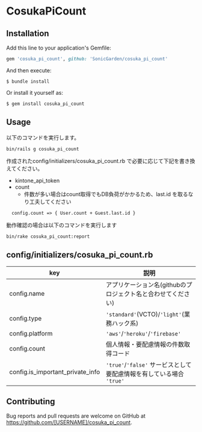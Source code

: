 # CosukaPiCount

## Installation

Add this line to your application's Gemfile:

```ruby
gem 'cosuka_pi_count', github: 'SonicGarden/cosuka_pi_count'
```

And then execute:

    $ bundle install

Or install it yourself as:

    $ gem install cosuka_pi_count

## Usage

以下のコマンドを実行します。

    bin/rails g cosuka_pi_count

作成されたconfig/initializers/cosuka_pi_count.rb で必要に応じて下記を書き換えてください。

* kintone_api_token
* count
  * 件数が多い場合はcount取得でもDB負荷がかかるため、last.id を取るなり工夫してください
```
  config.count => { User.count + Guest.last.id }
```

動作確認の場合は以下のコマンドを実行します

    bin/rake cosuka_pi_count:report

## config/initializers/cosuka_pi_count.rb
|key|説明|
|---|---|
|config.name|アプリケーション名(githubのプロジェクト名と合わせてください)|
|config.type|`'standard'`(VCTO)/`'light'`(業務ハック系)|
|config.platform|`'aws'`/`'heroku'`/`'firebase'`|
|config.count|個人情報・要配慮情報の件数取得コード|
|config.is_important_private_info|`'true'`/`'false'` サービスとして要配慮情報を有している場合 `'true'`|

## Contributing

Bug reports and pull requests are welcome on GitHub at https://github.com/[USERNAME]/cosuka_pi_count.

